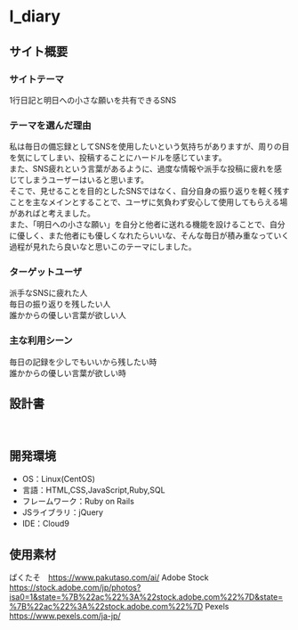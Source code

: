 #  I_diary
## サイト概要
### サイトテーマ
1行日記と明日への小さな願いを共有できるSNS
​
### テーマを選んだ理由
私は毎日の備忘録としてSNSを使用したいという気持ちがありますが、周りの目を気にしてしまい、投稿することにハードルを感じています。  
また、SNS疲れという言葉があるように、過度な情報や派手な投稿に疲れを感じてしまうユーザーはいると思います。  
そこで、見せることを目的としたSNSではなく、自分自身の振り返りを軽く残すことを主なメインとすることで、ユーザに気負わず安心して使用してもらえる場があればと考えました。  
また、「明日への小さな願い」を自分と他者に送れる機能を設けることで、自分に優しく、また他者にも優しくなれたらいいな、そんな毎日が積み重なっていく過程が見れたら良いなと思いこのテーマにしました。


### ターゲットユーザ
派手なSNSに疲れた人  
毎日の振り返りを残したい人  
誰かからの優しい言葉が欲しい人
​
### 主な利用シーン
毎日の記録を少しでもいいから残したい時  
誰かからの優しい言葉が欲しい時
​
## 設計書
<!-- 【補足説明】 -->
<!-- - テーマ提出時点では不要です。 -->
<!-- - 当項目には「後ほど作成予定」と記載しましょう。 -->
​
## 開発環境
- OS：Linux(CentOS)
- 言語：HTML,CSS,JavaScript,Ruby,SQL
- フレームワーク：Ruby on Rails
- JSライブラリ：jQuery
- IDE：Cloud9
​
## 使用素材
ぱくたそ　https://www.pakutaso.com/ai/
Adobe Stock　https://stock.adobe.com/jp/photos?isa0=1&state=%7B%22ac%22%3A%22stock.adobe.com%22%7D&state=%7B%22ac%22%3A%22stock.adobe.com%22%7D
Pexels https://www.pexels.com/ja-jp/

<!-- - 外部サービスの画像素材・音声素材を使用した場合は、必ずサービス名とURLを明記してください。 -->
<!-- - アプリケーションの実装に使用したgem/bootstrapのリファレンスなどの記載は不要です。 -->
<!-- - 使用しない場合は、使用素材の項目をREADMEから削除してください。 -->
<!-- - 架空の団体・題材を前提にポートフォリオを制作する場合、下記のテンプレートを当項目内に記載しましょう。 -->
<!-- 【テンプレート】 -->
<!-- 著作権を考慮し、架空のデータを扱う予定です。 -->
<!-- なお今後、実在するデータを利用する際には、事前に著作権保持者と契約を結んだ上で利用します。 -->